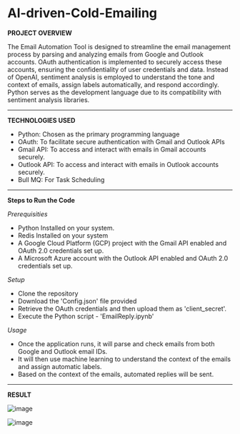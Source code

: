 # AI-driven-Cold-Emailing

**PROJECT OVERVIEW**

The Email Automation Tool is designed to streamline the email management process by parsing and analyzing emails from Google and Outlook accounts. OAuth authentication is implemented to securely access these accounts, ensuring the confidentiality of user credentials and data. Instead of OpenAI, sentiment analysis is employed to understand the tone and context of emails, assign labels automatically, and respond accordingly. Python serves as the development language due to its compatibility with sentiment analysis libraries.

***

**TECHNOLOGIES USED**

* Python: Chosen as the primary programming language
* OAuth: To facilitate secure authentication with Gmail and Outlook APIs
* Gmail API: To access and interact with emails in Gmail accounts securely.
* Outlook API: To access and interact with emails in Outlook accounts securely.
* Bull MQ: For Task Scheduling

***

**Steps to Run the Code**

*Prerequisities*

* Python Installed on your system.
* Redis Installed on your system
* A Google Cloud Platform (GCP) project with the Gmail API enabled and OAuth 2.0 credentials set up.
* A Microsoft Azure account with the Outlook API enabled and OAuth 2.0 credentials set up.

*Setup*
* Clone the repository
* Download the 'Config.json' file provided
* Retrieve the OAuth credentials and then upload them as 'client_secret'.
* Execute the Python script - 'EmailReply.ipynb'

*Usage*
* Once the application runs, it will parse and check emails from both Google and Outlook email IDs.
* It will then use machine learning to understand the context of the emails and assign automatic labels.
* Based on the context of the emails, automated replies will be sent.

***

**RESULT**

![image](https://github.com/Anshika402/AI-driven-Cold-Emailing/assets/91580336/3d4184d6-eccc-48c3-9cb0-2b690b30735a)


![image](https://github.com/Anshika402/AI-driven-Cold-Emailing/assets/91580336/68a88ca0-09ab-4b4d-80dc-ece2b0a91e6e)





